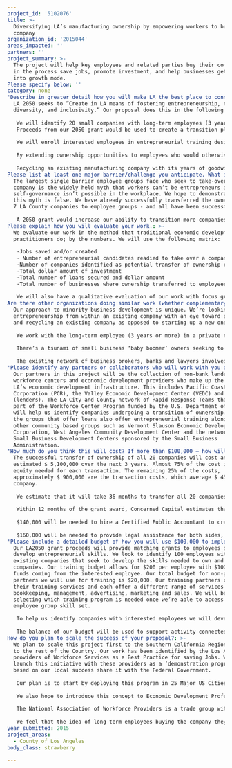 ```yaml
---
project_id: '5102076'
title: >-
  Diversifying LA’s manufacturing ownership by empowering workers to buy their
  company
organization_id: '2015044'
areas_impacted: ''
partners: ''
project_summary: >-
  The project will help key employees and related parties buy their company and
  in the process save jobs, promote investment, and help businesses get back
  into growth mode.
Please specify below: ''
category: none
'Describe in greater detail how you will make LA the best place to connect:': >-
  LA 2050 seeks to “Create in LA means of fostering entrepreneurship, cultural
  diversity, and inclusivity.” Our proposal does this in the following ways:
   
   We will identify 20 small companies with long-term employees (3 years or more) who seek to own the company they work for. The overwhelming majority of minority workers in LA’s private sector work for small businesses, (companies with 500 or fewer employees). Yet, less than 33% of these companies are owned by people of color; our proposal seeks to address this issue by encouraging entrepreneurship in the workplace of these smaller companies
   Proceeds from our 2050 grant would be used to create a transition plan for employee groups that includes a business valuation for negotiating the business sale, a training plan that identifies employee skills needed and drafting of a ‘letter of intent’ to preclude the business from being sold during a period of due diligence.
    
   We will enroll interested employees in entrepreneurial training designed to prepare them for eventual company ownership. By including blue collar workers in the ‘class’ of potential business owners and buyers, our proposal seeks to address income inequality and expand the economic horizons of employees it touches
    
   By extending ownership opportunities to employees who would otherwise not have the chance to own their own company, our initiative seeks to make LA a more inclusive environment that encourages entrepreneurship, risk taking and creativity. The overwhelming majority of blue collar, manufacturing jobs are in the areas of LA with the highest concentration of low-income residents and people of color yet the ownership of these companies is still predominantly white and live outside of the communities where the companies are located. . “Seventy five percent of all small business is owned by folks over 55 years of age and every 7 seconds a Boomer is turning 65 and will do so for the next 15 years.” Transitioning these companies to existing management/employees groups will revitalize the business, realign their outlook with more contemporary racial and ethnic realities and extend the company’s useful life. 
   
   Recycling an existing manufacturing company with its years of goodwill, customer base and trade credit in-tack is easier than starting a new one. Bank financing is more readily available due to a track record of earnings or past history that demonstrates repayment ability. Long-term employees understand their business.
Please list at least one major barrier/challenge you anticipate. What is your strategy for overcoming these obstacles?: >-
  The largest single barrier employee groups face who seek to take-over a
  company is the widely held myth that workers can’t be entrepreneurs and that
  self-governance isn’t possible in the workplace. We hope to demonstrate that
  this myth is false. We have already successfully transferred the ownership of
  7 LA County companies to employee groups - and all have been successful.
    
   A 2050 grant would increase our ability to transition more companies by giving us the resources needed to prepare employees for the transfer: time needed to learn new skills and arrange the financing needed to purchase a company. In much the same way that ‘first time homeowner’ programs have been successful teaching new buyers financial literacy, we hope to prepare potential business owners for the challenges of owning their own company – one whose operations they fully understand but whose finances are frequently a mystery to them.
Please explain how you will evaluate your work.: >-
  We evaluate our work in the method that traditional economic development
  practitioners do; by the numbers. We will use the following matrix:
   
   ·Jobs saved and/or created
   · Number of entrepreneurial candidates readied to take over a company
   ·Number of companies identified as potential transfer of ownership candidates
   ·Total dollar amount of investment
   ·Total number of loans secured and dollar amount
   ·Total number of businesses where ownership transferred to employees.
    
   We will also have a qualitative evaluation of our work with focus group studies using our partners as members. These qualitative focus groups will examine such questions as to our effectiveness in following areas: leads generated, quality of referral we make to them for trainees and impact in their service area of our work transitioning companies.
Are there other organizations doing similar work (whether complementary or competitive)? What is unique about your proposed approach?: >-
  Our approach to minority business development is unique. We’re looking at
  entrepreneurship from within an existing company with an eye toward preserving
  and recycling an existing company as opposed to starting up a new one.
   
   We work with the long-term employee (3 years or more) in a private company where the owner is seeking to retire or transition the ownership of the firm. Most existing entrepreneurial training programs are geared to those seeking to start-up a new venture. Our efforts are geared to preserving and recycling LA County’s existing small business infrastructure. We believe that start-ups are much riskier than taking over the reins of an existing company with an established track record where the employees are familiar with the operations and business cycle.
   
   There’s a tsunami of small business ‘baby boomer’ owners seeking to exit their companies in the next 10 years for retirement. National statistics show than less than 1/3 of smaller companies’ transition to the next generation in a family. Many of these businesses will be sold to interests outside of California, larger companies seeking to consolidate their operations or competitors seeking to broaden their market. This results in loss of the company identity and jobs. Our program will prepare a very different group of owners to take the place of these owners; ones that are younger, more diverse and with a different perspective on running the company. Our overall goal is to make LA a more diverse and inclusive place for business ownership.
   
   The existing network of business brokers, banks and lawyers involved in transitioning small companies are transaction-ally oriented focused on preserving ‘assets only’. We’re transitioning whole companies and the jobs within. We seek to breathe new life into existing companies; not strip them of their character or separate them from their workforce. Currently, seasoned employees in management of these companies are forced to exit when a company is sold to a new owner. Our initiative seeks to expand their capacity, broaden their horizons and create new wealth by having them own the company they work for. It’s a ‘bottom’s up’ approach to economic development as opposed to a traditional approach of increasing investment opportunities for those who currently own assets.
'Please identify any partners or collaborators who will work with you on this project. How much of the $100,000 grant award will each partner receive?': >-
  Our partners in this project will be the collection of non-bank lenders,
  workforce centers and economic development providers who make up the fabric of
  LA’s economic development infrastructure. This includes Pacific Coast Regional
  Corporation (PCR), the Valley Economic Development Center (VEDC) and TELACU
  (lenders). The LA City and County network of Rapid Response Teams that are
  part of the Workforce Center Program funded by the U.S. Department of Labor
  will help us identify companies undergoing a transition of ownership. Many of
  the groups that offer loans also offer entrepreneurial training along with
  other community based groups such as Vermont Slauson Economic Development
  Corporation, West Angeles Community Development Center and the network of
  Small Business Development Centers sponsored by the Small Business
  Administration.
'How much do you think this will cost? If more than $100,000 – how will you cover the additional costs?': >-
  The successful transfer of ownership of all 20 companies will cost and
  estimated $ 5,100,000 over the next 3 years. Almost 75% of the cost is the
  equity needed for each transaction. The remaining 25% of the costs,
  approximately $ 900,000 are the transaction costs, which average $ 45,000 per
  company. 
   
   We estimate that it will take 36 months to transfer all 20 companies because each group of potential buyers will have a varying state of readiness to become owners. Each group will need a personalized transfer program, tailored to their level of business acumen. It is likely that one third of the groups identified by our outreach will need a year or more of training to be ready to take over the business. Given the time it takes to get the buyers ready and the businesses’ varying state of readiness to transfer ownership, it is important that we cast a wide net and create a pipeline of businesses.
   
   Within 12 months of the grant award, Concerned Capital estimates that we will transfer the ownership for seven businesses. Concerned Capital will evaluate and prioritize the businesses in the pipeline for readiness to transfer. An estimated $1,400,000 to successfully complete the transfer of ownership of 7 of these companies. 
   
   $140,000 will be needed to hire a Certified Public Accountant to create independent valuation reports, and generate year-end financial reports and projections for the target businesses.
   
   $160,000 will be needed to provide legal assistance for both sides, including due diligence for warranties and representations of the seller, write purchase contracts, ensure the legality of the transfer pursuant to state law, and make sure the new officers are appointed correctly and set up the new corporation with the state.
'Please include a detailed budget of how you will use $100,000 to implement this project.': >-
  Our LA2050 grant proceeds will provide matching grants to employees seeking to
  develop entrepreneurial skills. We look to identify 100 employees within
  existing companies that seek to develop the skills needed to own and run their
  companies. Our training budget allows for $200 per employee with $100 matching
  funds coming from the interested employee. Our total budget for non-profit
  partners we will use for training is $20,000. Our training partners charge for
  their training services and each offer a different range of services –
  bookkeeping, management, advertising, marketing and sales. We will be
  selecting which training program is needed once we’re able to access the
  employee group skill set. 
   
   To help us identify companies with interested employees we will develop a social media campaign that uses video testimonials distributed over LinkedIn and Instagram. Our goal is to reach out to younger workers in companies where the owner is seeking to retire or transition the ownership of the company. We have successfully transitioned 7 companies over the life of Concerned Capital and we seek to document these first. We estimate a budget need of $25,000 for this work.
   
   The balance of our budget will be used to support activity connected with transition of ownership work which includes; development of an offer letter with employees and the owner, valuations and securing financing from non –traditional lenders. Development of projections, business plans and organizational development will be part of this activity.
How do you plan to scale the success of your proposal?: >-
  We plan to scale this project first to the Southern California Region and then
  to the rest of the Country. Our work has been identified by the Los Angeles
  providers of Workforce Services as a Best Practice for saving Jobs. We plan to
  launch this initiative with these providers as a ‘demonstration program’ and
  based on our local success share it with the Federal Government. 
   
   Our plan is to start by deploying this program in 25 Major US Cities through the Department of Labor.
   
   We also hope to introduce this concept to Economic Development Professionals in cities throughout California and eventually the rest of the nation. Every city has an Office of Economic Development who we will reach through social media as we currently do on Linkedin.
   
   The National Association of Workforce Providers is a trade group with 14,300 members nationwide that we routinely share innovations with. This group will also scale the program nationally. 
   
   We feel that the idea of long term employees buying the company they work for will be seen as a solution to the issue of income inequality and preserving manufacturing jobs. These issues have already been highlighted in our nation's upcoming presidential election.
year_submitted: 2015
project_areas:
  - County of Los Angeles
body_class: strawberry

---
```

